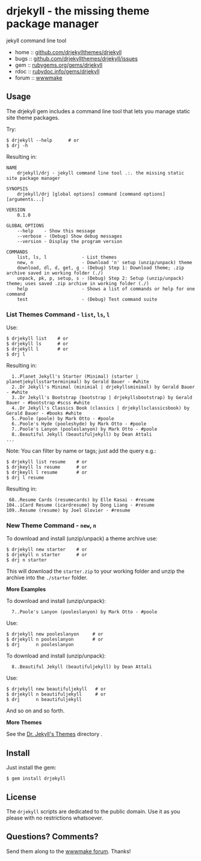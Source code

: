 # drjekyll - the missing theme package manager

jekyll command line tool

* home  :: [github.com/drjekyllthemes/drjekyll](https://github.com/drjekyllthemes/drjekyll)
* bugs  :: [github.com/drjekyllthemes/drjekyll/issues](https://github.com/drjekyllthemes/drjekyll/issues)
* gem   :: [rubygems.org/gems/drjekyll](https://rubygems.org/gems/drjekyll)
* rdoc  :: [rubydoc.info/gems/drjekyll](http://rubydoc.info/gems/drjekyll)
* forum :: [wwwmake](http://groups.google.com/group/wwwmake)


## Usage

The drjekyll gem includes a command line tool that
lets you manage static site theme packages.

Try:

```
$ drjekyll --help      # or
$ drj -h
```

Resulting in:

```
NAME
    drjekyll/drj - jekyll command line tool .:. the missing static site package manager

SYNOPSIS
    drjekyll/drj [global options] command [command options] [arguments...]

VERSION
    0.1.0

GLOBAL OPTIONS
    --help    - Show this message
    --verbose - (Debug) Show debug messages
    --version - Display the program version

COMMANDS
    list, ls, l             - List themes
    new, n                  - Download 'n' setup (unzip/unpack) theme
    download, dl, d, get, g - (Debug) Step 1: Download theme; .zip archive saved in working folder (./)
    unpack, pk, p, setup, s - (Debug) Step 2: Setup (unzip/unpack) theme; uses saved .zip archive in working folder (./)
    help                    - Shows a list of commands or help for one command
    test                    - (Debug) Test command suite
```


### List Themes Command - `list`, `ls`, `l`

Use:

```
$ drjekyll list    # or
$ drjekyll ls      # or
$ drjekyll l       # or
$ drj l
```

Resulting in:

```
  1..Planet Jekyll's Starter (Minimal) (starter | planetjekyllsstarterminimal) by Gerald Bauer - #white 
  2..Dr Jekyll's Minimal (minimial | drjekyllsminimal) by Gerald Bauer - #white 
  3..Dr Jekyll's Bootstrap (bootstrap | drjekyllsbootstrap) by Gerald Bauer - #bootstrap #scss #white 
  4..Dr Jekyll's Classics Book (classics | drjekyllsclassicsbook) by Gerald Bauer - #books #white 
  5..Poole (poole) by Mark Otto - #poole 
  6..Poole's Hyde (pooleshyde) by Mark Otto - #poole 
  7..Poole's Lanyon (pooleslanyon) by Mark Otto - #poole 
  8..Beautiful Jekyll (beautifuljekyll) by Dean Attali
...
```

Note: You can filter by name or tags; just add the query e.g.:

```
$ drjekyll list resume    # or
$ drjkeyll ls resume      # or
$ drjkeyll l resume       # or
$ drj l resume
```

Resulting in:

```
 68..Resume Cards (resumecards) by Elle Kasai - #resume
104..iCard Resume (icardresume) by Dong Liang - #resume 
109..Resume (resume) by Joel Glovier - #resume 
```


### New Theme Command - `new`, `n`

To download and install (unzip/unpack) a theme archive use:

```
$ drjekyll new starter    # or
$ drjekyll n starter      # or
$ drj n starter
```

This will download the `starter.zip` to your working folder and
unzip the archive into the `./starter` folder.


**More Examples**

To download and install (unzip/unpack):

```
  7..Poole's Lanyon (pooleslanyon) by Mark Otto - #poole 
```

Use:

```
$ drjekyll new pooleslanyon     # or
$ drjekyll n pooleslanyon       # or
$ drj      n pooleslanyon
```

To download and install (unzip/unpack):

```
  8..Beautiful Jekyll (beautifuljekyll) by Dean Attali
```

Use:

```
$ drjekyll new beautifuljekyll   # or
$ drjekyll n beautifuljekyll     # or
$ drj      n beautifuljekyll
```

And so on and so forth.



**More Themes**

See the [Dr. Jekyll's Themes](https://drjekyllthemes.github.io) directory .



## Install

Just install the gem:

    $ gem install drjekyll


## License

The `drjekyll` scripts are dedicated to the public domain.
Use it as you please with no restrictions whatsoever.


## Questions? Comments?

Send them along to the [wwwmake forum](http://groups.google.com/group/wwwmake).
Thanks!

